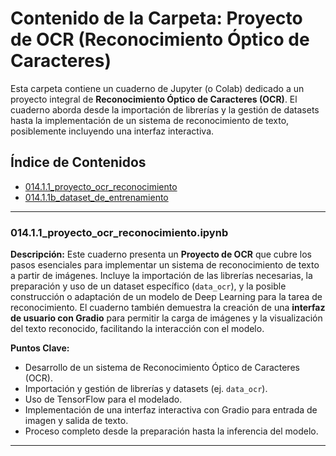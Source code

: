 # Contenido de la Carpeta: Proyecto de OCR (Reconocimiento Óptico de Caracteres)

Esta carpeta contiene un cuaderno de Jupyter (o Colab) dedicado a un proyecto integral de **Reconocimiento Óptico de Caracteres (OCR)**. El cuaderno aborda desde la importación de librerías y la gestión de datasets hasta la implementación de un sistema de reconocimiento de texto, posiblemente incluyendo una interfaz interactiva.

## Índice de Contenidos

* [014.1.1_proyecto_ocr_reconocimiento](014.1.1_proyecto_ocr_reconocimiento.ipynb)
* [014.1.1b_dataset_de_entrenamiento](https://www.kaggle.com/datasets/thomasqazwsxedc/alphabet-characters-fonts-dataset?resource=download)

---

### 014.1.1_proyecto_ocr_reconocimiento.ipynb

**Descripción:**
Este cuaderno presenta un **Proyecto de OCR** que cubre los pasos esenciales para implementar un sistema de reconocimiento de texto a partir de imágenes. Incluye la importación de las librerías necesarias, la preparación y uso de un dataset específico (`data_ocr`), y la posible construcción o adaptación de un modelo de Deep Learning para la tarea de reconocimiento. El cuaderno también demuestra la creación de una **interfaz de usuario con Gradio** para permitir la carga de imágenes y la visualización del texto reconocido, facilitando la interacción con el modelo.

**Puntos Clave:**
* Desarrollo de un sistema de Reconocimiento Óptico de Caracteres (OCR).
* Importación y gestión de librerías y datasets (ej. `data_ocr`).
* Uso de TensorFlow para el modelado.
* Implementación de una interfaz interactiva con Gradio para entrada de imagen y salida de texto.
* Proceso completo desde la preparación hasta la inferencia del modelo.

---
